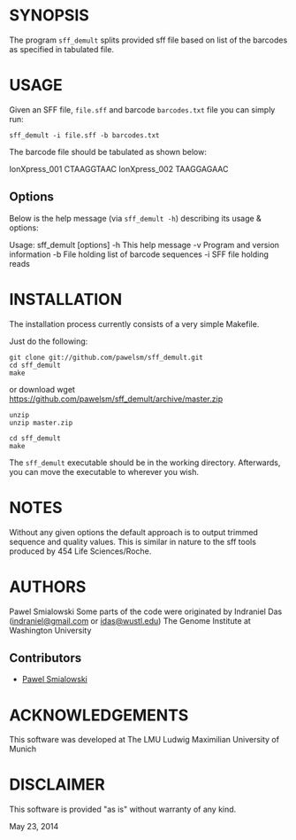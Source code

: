 SYNOPSIS
========

The program `sff_demult` splits provided sff file based on list of the barcodes as specified in tabulated file.

USAGE
=====

Given an SFF file, `file.sff` and barcode `barcodes.txt` file you can simply run:

    sff_demult -i file.sff -b barcodes.txt

The barcode file should be tabulated as shown below:

IonXpress_001	CTAAGGTAAC
IonXpress_002	TAAGGAGAAC

Options
-------

Below is the help message (via `sff_demult -h`) describing its usage & options:

Usage: sff_demult [options] 
	-h                  This help message
	-v                  Program and version information
	-b                  File holding list of barcode sequences
	-i                  SFF file holding reads


INSTALLATION
============

The installation process currently consists of a very simple Makefile.

Just do the following:

    git clone git://github.com/pawelsm/sff_demult.git
    cd sff_demult
    make 

or
    download
    wget https://github.com/pawelsm/sff_demult/archive/master.zip
    
    unzip
    unzip master.zip

    cd sff_demult
    make

The `sff_demult` executable should be in the working directory.
Afterwards, you can move the executable to wherever you wish.

NOTES
=====

Without any given options the default approach is to output trimmed
sequence and quality values.  This is similar in nature to the sff tools
produced by 454 Life Sciences/Roche.

AUTHORS
=======

Pawel Smialowski
Some parts of the code were originated by
Indraniel Das (indraniel@gmail.com or idas@wustl.edu)
The Genome Institute at Washington University

Contributors
------------

* [Pawel Smialowski](https://github.com/pawelsm)

ACKNOWLEDGEMENTS
================

This software was developed at The LMU
Ludwig Maximilian University of Munich

DISCLAIMER
==========

This software is provided "as is" without warranty of any kind.

May 23, 2014
